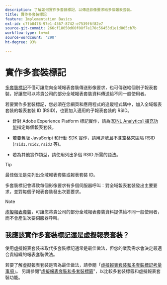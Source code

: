 ```yaml
---
description: 了解如何實作多套裝標記，以傳送影像要求給多個報表套裝。
title: 實作多套裝標記
feature: Implementation Basics
exl-id: c7fb0478-97e1-4367-8742-e7539f6f82e7
source-git-commit: 266cf18050d60f08f7e170c56453d1e1d805cb7b
workflow-type: tm+mt
source-wordcount: '290'
ht-degree: 93%

---
```


# 實作多套裝標記

[多套裝標記](/help/admin/admin/c-manage-report-suites/rollup-report-suite.md)不僅可讓您向全域報表套裝傳送影像要求，也可傳送給個別子報表套裝，好讓您可以將貴公司的部分全域報表套裝資料傳送給不同一般使用者。

若要實作多套裝標記，您必須在您網頁和應用程式的追蹤程式碼中，加入全域報表套裝的報表套裝 ID (RSID)，也要加入適用的子報表套裝的 RSID。

* 針對 Adobe Experience Platform 標記實作，請為[[!DNL Analytics] 擴充功能](https://experienceleague.adobe.com/docs/experience-platform/tags/extensions/adobe/analytics/overview.html)指定每個報表套裝。

* 若要舊版 JavaScript 和行動 SDK 實作，請用逗號且不含空格來區隔 RSID (`rsid1,rsid2,rsid3` 等)。

* 若為其他實作類型，請使用列出多個 RSID 所需的語法。

>[!TIP]
>
> 最佳做法是先列出全域報表套裝或報表套裝 ID。

多套裝標記會導致每個影像要求有多個伺服器呼叫：對全域報表套裝發出主要要求，並對每個子報表套裝發出次要要求。

>[!NOTE]
>
> [虛擬報表套裝](/help/components/vrs/vrs-about.md)，可讓您將貴公司的部分全域報表套裝資料提供給不同一般使用者，而不會產生次要伺服器呼叫。

## 我應該實作多套裝標記還是虛擬報表套裝？

使用虛擬報表套裝來取代多套裝標記通常是最佳做法，但您的業務需求會決定最適合貴組織的報表套裝做法。

若要了解虛擬報表套裝是否為最佳做法，請參閱「[虛擬報表套裝和多套裝標記考量事項](/help/components/vrs/vrs-considerations.md)」。 另請參閱&quot;[虛擬報表套裝和多套裝標籤](/help/components/vrs/vrs-about.md#section_317E4D21CCD74BC38166D2F57D214F78)&quot;，以比較多套裝標籤和虛擬報表套裝功能。
